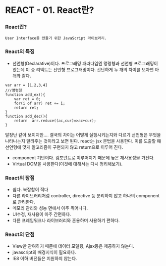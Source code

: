 # REACT - 01. React란?
### React란? 
	User Interface를 만들기 위한 JavaScript 라이브러리.
### React의 특징
* 선언형(Declarative)이다.
프로그래밍 패러다임엔 명령형과 선언형 프로그래밍이 있는데 이 중 리액트는 선언형 프로그래밍이다. 간단하게 두 개의 차이를 보자면 아래와 같다.
```
var arr = [1,2,3,4]
///명령형
function add_ex(){
	var ret = 0;
	for(i of arr) ret += i;
	return ret;
}
function add_dec(){
	return  arr.reduce((ac,cur)=>ac+cur);
}
```
말장난 같아 보이지만…. 결국의 차이는 어떻게 실행시키는지와 다르기 선언형은 무엇을 나타나는지 알려주는 것이라고 보면 된다.
react는 jsx 문법을 사용한다. 이를 도출할 떄 선언형에 맞게 알고리즘이 구현되지 않고 return으로 이루어 진다.
* component 기반이다.
컴포넌트로 이루어지기 때문에 높은 재사용성을 가진다.
* Virtual DOM을 사용한다(이것에 대해서는 다시 정리해보기).

### React의 장점
* 쉽다. 복잡함이 적다
* 다른 라이브러리처럼 controller, directive 등 분리하지 않고 하나의 component로 관리한다.
* 메모리 관리와 성능 면에서 아주 뛰어나다.
* UI수정, 재사용이 아주 간편하다.
* 다른 프레임워크나 라이브러리와 혼용하며 사용하기 편하다.
### React의 단점
* View만 관여하기 때문에 데이터 모델링, Ajax등은 제공하지 않는다.
* javascript의 배경지식이 필요하다.
* IE8 이하 버전들은 지원하지 않는다.
